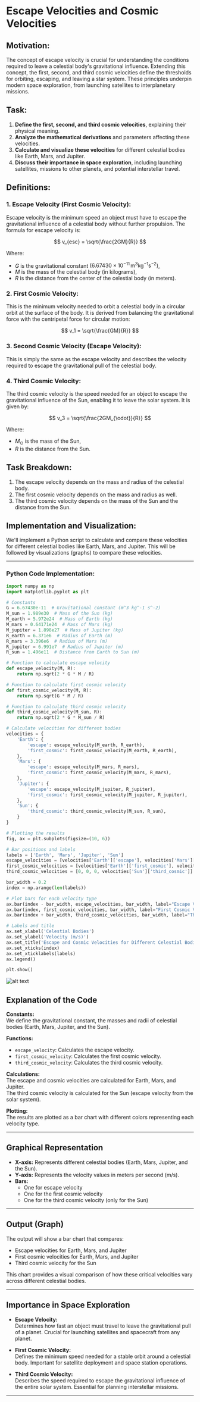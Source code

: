 
# Escape Velocities and Cosmic Velocities

## Motivation:
The concept of escape velocity is crucial for understanding the conditions required to leave a celestial body's gravitational influence. Extending this concept, the first, second, and third cosmic velocities define the thresholds for orbiting, escaping, and leaving a star system. These principles underpin modern space exploration, from launching satellites to interplanetary missions.

## Task:
1. **Define the first, second, and third cosmic velocities**, explaining their physical meaning.
2. **Analyze the mathematical derivations** and parameters affecting these velocities.
3. **Calculate and visualize these velocities** for different celestial bodies like Earth, Mars, and Jupiter.
4. **Discuss their importance in space exploration**, including launching satellites, missions to other planets, and potential interstellar travel.

## Definitions:

### 1. **Escape Velocity (First Cosmic Velocity)**:
Escape velocity is the minimum speed an object must have to escape the gravitational influence of a celestial body without further propulsion. The formula for escape velocity is:

$$
v_{esc} = \sqrt{\frac{2GM}{R}}
$$

Where:
- $G$ is the gravitational constant $(6.67430 \times 10^{-11} \, \text{m}^3\text{kg}^{-1}\text{s}^{-2})$,
- $M$ is the mass of the celestial body (in kilograms),
- $R$ is the distance from the center of the celestial body (in meters).

### 2. **First Cosmic Velocity**:
This is the minimum velocity needed to orbit a celestial body in a circular orbit at the surface of the body. It is derived from balancing the gravitational force with the centripetal force for circular motion:

$$
v_1 = \sqrt{\frac{GM}{R}}
$$

### 3. **Second Cosmic Velocity (Escape Velocity)**:
This is simply the same as the escape velocity and describes the velocity required to escape the gravitational pull of the celestial body.

### 4. **Third Cosmic Velocity**:
The third cosmic velocity is the speed needed for an object to escape the gravitational influence of the Sun, enabling it to leave the solar system. It is given by:

$$
v_3 = \sqrt{\frac{2GM_{\odot}}{R}}
$$

Where:
- $M_{\odot}$ is the mass of the Sun,
- $R$ is the distance from the Sun.

## Task Breakdown:

1. The escape velocity depends on the mass and radius of the celestial body.
2. The first cosmic velocity depends on the mass and radius as well.
3. The third cosmic velocity depends on the mass of the Sun and the distance from the Sun.

## Implementation and Visualization:

We'll implement a Python script to calculate and compare these velocities for different celestial bodies like Earth, Mars, and Jupiter. This will be followed by visualizations (graphs) to compare these velocities.

---

### Python Code Implementation:

```python
import numpy as np
import matplotlib.pyplot as plt

# Constants
G = 6.67430e-11  # Gravitational constant (m^3 kg^-1 s^-2)
M_sun = 1.989e30  # Mass of the Sun (kg)
M_earth = 5.972e24  # Mass of Earth (kg)
M_mars = 0.64171e24  # Mass of Mars (kg)
M_jupiter = 1.898e27  # Mass of Jupiter (kg)
R_earth = 6.371e6  # Radius of Earth (m)
R_mars = 3.396e6  # Radius of Mars (m)
R_jupiter = 6.991e7  # Radius of Jupiter (m)
R_sun = 1.496e11  # Distance from Earth to Sun (m)

# Function to calculate escape velocity
def escape_velocity(M, R):
    return np.sqrt(2 * G * M / R)

# Function to calculate first cosmic velocity
def first_cosmic_velocity(M, R):
    return np.sqrt(G * M / R)

# Function to calculate third cosmic velocity
def third_cosmic_velocity(M_sun, R):
    return np.sqrt(2 * G * M_sun / R)

# Calculate velocities for different bodies
velocities = {
    'Earth': {
        'escape': escape_velocity(M_earth, R_earth),
        'first_cosmic': first_cosmic_velocity(M_earth, R_earth),
    },
    'Mars': {
        'escape': escape_velocity(M_mars, R_mars),
        'first_cosmic': first_cosmic_velocity(M_mars, R_mars),
    },
    'Jupiter': {
        'escape': escape_velocity(M_jupiter, R_jupiter),
        'first_cosmic': first_cosmic_velocity(M_jupiter, R_jupiter),
    },
    'Sun': {
        'third_cosmic': third_cosmic_velocity(M_sun, R_sun),
    }
}

# Plotting the results
fig, ax = plt.subplots(figsize=(10, 6))

# Bar positions and labels
labels = ['Earth', 'Mars', 'Jupiter', 'Sun']
escape_velocities = [velocities['Earth']['escape'], velocities['Mars']['escape'], velocities['Jupiter']['escape'], 0]
first_cosmic_velocities = [velocities['Earth']['first_cosmic'], velocities['Mars']['first_cosmic'], velocities['Jupiter']['first_cosmic'], 0]
third_cosmic_velocities = [0, 0, 0, velocities['Sun']['third_cosmic']]

bar_width = 0.2
index = np.arange(len(labels))

# Plot bars for each velocity type
ax.bar(index - bar_width, escape_velocities, bar_width, label="Escape Velocity (v_esc)", color='b')
ax.bar(index, first_cosmic_velocities, bar_width, label="First Cosmic Velocity (v_1)", color='g')
ax.bar(index + bar_width, third_cosmic_velocities, bar_width, label="Third Cosmic Velocity (v_3)", color='r')

# Labels and title
ax.set_xlabel('Celestial Bodies')
ax.set_ylabel('Velocity (m/s)')
ax.set_title('Escape and Cosmic Velocities for Different Celestial Bodies')
ax.set_xticks(index)
ax.set_xticklabels(labels)
ax.legend()

plt.show()
```

 ![alt text](cosmic.png)

## Explanation of the Code

**Constants:**  
We define the gravitational constant, the masses and radii of celestial bodies (Earth, Mars, Jupiter, and the Sun).

**Functions:**

- `escape_velocity`: Calculates the escape velocity.
- `first_cosmic_velocity`: Calculates the first cosmic velocity.
- `third_cosmic_velocity`: Calculates the third cosmic velocity.

**Calculations:**  
The escape and cosmic velocities are calculated for Earth, Mars, and Jupiter.  
The third cosmic velocity is calculated for the Sun (escape velocity from the solar system).

**Plotting:**  
The results are plotted as a bar chart with different colors representing each velocity type.

---

## Graphical Representation

- **X-axis:** Represents different celestial bodies (Earth, Mars, Jupiter, and the Sun).
- **Y-axis:** Represents the velocity values in meters per second (m/s).
- **Bars:**
  - One for escape velocity
  - One for the first cosmic velocity
  - One for the third cosmic velocity (only for the Sun)

---

## Output (Graph)

The output will show a bar chart that compares:

- Escape velocities for Earth, Mars, and Jupiter
- First cosmic velocities for Earth, Mars, and Jupiter
- Third cosmic velocity for the Sun

This chart provides a visual comparison of how these critical velocities vary across different celestial bodies.

---

## Importance in Space Exploration

- **Escape Velocity:**  
  Determines how fast an object must travel to leave the gravitational pull of a planet. Crucial for launching satellites and spacecraft from any planet.

- **First Cosmic Velocity:**  
  Defines the minimum speed needed for a stable orbit around a celestial body. Important for satellite deployment and space station operations.

- **Third Cosmic Velocity:**  
  Describes the speed required to escape the gravitational influence of the entire solar system. Essential for planning interstellar missions.

---


